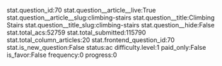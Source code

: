 stat.question_id:70
stat.question__article__live:True
stat.question__article__slug:climbing-stairs
stat.question__title:Climbing Stairs
stat.question__title_slug:climbing-stairs
stat.question__hide:False
stat.total_acs:52759
stat.total_submitted:115790
stat.total_column_articles:20
stat.frontend_question_id:70
stat.is_new_question:False
status:ac
difficulty.level:1
paid_only:False
is_favor:False
frequency:0
progress:0
